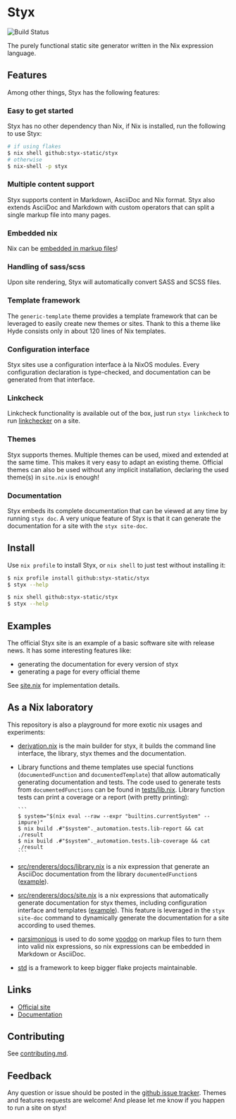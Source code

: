 # Styx

![Build Status](https://github.com/styx-static/styx/workflows/Build/badge.svg)

The purely functional static site generator written in the Nix expression language.

## Features

Among other things, Styx has the following features:

### Easy to get started

Styx has no other dependency than Nix, if Nix is installed, run the following to use Styx:

```bash
# if using flakes
$ nix shell github:styx-static/styx
# otherwise
$ nix-shell -p styx
```

### Multiple content support

Styx supports content in Markdown, AsciiDoc and Nix format.
Styx also extends AsciiDoc and Markdown with custom operators that can split a single markup file into many pages.

### Embedded nix

Nix can be [embedded in markup files](https://styx-static.github.io/styx-theme-showcase/posts/2016-09-17-media.html)!

### Handling of sass/scss

Upon site rendering, Styx will automatically convert SASS and SCSS files.

### Template framework

The `generic-template` theme provides a template framework that can be leveraged to easily create new themes or sites.
Thank to this a theme like Hyde consists only in about 120 lines of Nix templates.

### Configuration interface

Styx sites use a configuration interface à la NixOS modules.
Every configuration declaration is type-checked, and documentation can be generated from that interface.

### Linkcheck

Linkcheck functionality is available out of the box, just run `styx linkcheck` to run [linkchecker](https://wummel.github.io/linkchecker/) on a site.

### Themes

Styx supports themes. Multiple themes can be used, mixed and extended at the same time.
This makes it very easy to adapt an existing theme.
Official themes can also be used without any implicit installation, declaring the used theme(s) in `site.nix` is enough!

### Documentation

Styx embeds its complete documentation that can be viewed at any time by running `styx doc`.
A very unique feature of Styx is that it can generate the documentation for a site with the `styx site-doc`.

## Install

Use `nix profile` to install Styx, or `nix shell` to just test without installing it:

```sh
$ nix profile install github:styx-static/styx
$ styx --help
```

```sh
$ nix shell github:styx-static/styx
$ styx --help
```

## Examples

The official Styx site is an example of a basic software site with release news. It has some interesting features like:

- generating the documentation for every version of styx
- generating a page for every official theme

See [site.nix](https://github.com/styx-static/styx-site/blob/master/site.nix) for implementation details.

## As a Nix laboratory

This repository is also a playground for more exotic nix usages and experiments:

- [derivation.nix](./derivation.nix) is the main builder for styx, it builds the command line interface, the library, styx themes and the documentation.

- Library functions and theme templates use special functions (`documentedFunction` and `documentedTemplate`) that allow automatically generating documentation and tests.
  The code used to generate tests from `documentedFunctions` can be found in [tests/lib.nix](./tests/lib.nix).
  Library function tests can print a coverage or a report (with pretty printing):

      ```
      $ system="$(nix eval --raw --expr "builtins.currentSystem" --impure)"
      $ nix build .#"$system"._automation.tests.lib-report && cat ./result
      $ nix build .#"$system"._automation.tests.lib-coverage && cat ./result
      ```

- [src/renderers/docs/library.nix](./src/renderers/docs/library.nix) is a nix expression that generate an AsciiDoc documentation from the library `documentedFunction`s ([example](https://styx-static.github.io/styx-site/documentation/library.html)).

- [src/renderers/docs/site.nix](./src/renderers/docs/site.nix) is a nix expressions that automatically generate documentation for styx themes, including configuration interface and templates ([example](https://styx-static.github.io/styx-site/documentation/styx-themes.html)). This feature is leveraged in the `styx site-doc` command to dynamically generate the documentation for a site according to used themes.

- [parsimonious](https://github.com/erikrose/parsimonious) is used to do some [voodoo](src/app/parsers/) on markup files to turn them into valid nix expressions, so nix expressions can be embedded in Markdown or AsciiDoc.

- [std](https://github.com/divnix/std) is a framework to keep bigger flake projects maintainable.

## Links

- [Official site](https://styx-static.github.io/styx-site/)
- [Documentation](https://styx-static.github.io/styx-site/documentation/)

## Contributing

See [contributing.md](./contributing.md).

## Feedback

Any question or issue should be posted in the [github issue tracker](https://github.com/styx-static/styx/issues).
Themes and features requests are welcome!
And please let me know if you happen to run a site on styx!
